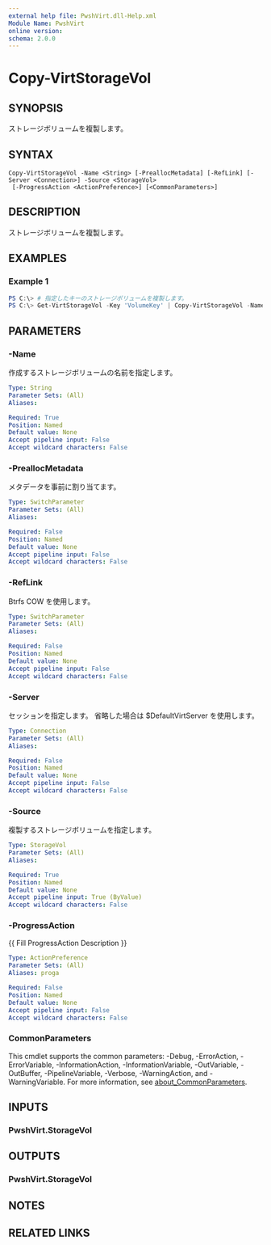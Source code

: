 ```yaml
---
external help file: PwshVirt.dll-Help.xml
Module Name: PwshVirt
online version:
schema: 2.0.0
---
```


# Copy-VirtStorageVol

## SYNOPSIS
ストレージボリュームを複製します。

## SYNTAX

```
Copy-VirtStorageVol -Name <String> [-PreallocMetadata] [-RefLink] [-Server <Connection>] -Source <StorageVol>
 [-ProgressAction <ActionPreference>] [<CommonParameters>]
```

## DESCRIPTION
ストレージボリュームを複製します。

## EXAMPLES

### Example 1
```powershell
PS C:\> # 指定したキーのストレージボリュームを複製します。
PS C:\> Get-VirtStorageVol -Key 'VolumeKey' | Copy-VirtStorageVol -Name 'VolumeName'
```

## PARAMETERS

### -Name
作成するストレージボリュームの名前を指定します。

```yaml
Type: String
Parameter Sets: (All)
Aliases:

Required: True
Position: Named
Default value: None
Accept pipeline input: False
Accept wildcard characters: False
```

### -PreallocMetadata
メタデータを事前に割り当てます。

```yaml
Type: SwitchParameter
Parameter Sets: (All)
Aliases:

Required: False
Position: Named
Default value: None
Accept pipeline input: False
Accept wildcard characters: False
```

### -RefLink
Btrfs COW を使用します。

```yaml
Type: SwitchParameter
Parameter Sets: (All)
Aliases:

Required: False
Position: Named
Default value: None
Accept pipeline input: False
Accept wildcard characters: False
```

### -Server
セッションを指定します。
省略した場合は $DefaultVirtServer を使用します。

```yaml
Type: Connection
Parameter Sets: (All)
Aliases:

Required: False
Position: Named
Default value: None
Accept pipeline input: False
Accept wildcard characters: False
```

### -Source
複製するストレージボリュームを指定します。

```yaml
Type: StorageVol
Parameter Sets: (All)
Aliases:

Required: True
Position: Named
Default value: None
Accept pipeline input: True (ByValue)
Accept wildcard characters: False
```

### -ProgressAction
{{ Fill ProgressAction Description }}

```yaml
Type: ActionPreference
Parameter Sets: (All)
Aliases: proga

Required: False
Position: Named
Default value: None
Accept pipeline input: False
Accept wildcard characters: False
```

### CommonParameters
This cmdlet supports the common parameters: -Debug, -ErrorAction, -ErrorVariable, -InformationAction, -InformationVariable, -OutVariable, -OutBuffer, -PipelineVariable, -Verbose, -WarningAction, and -WarningVariable. For more information, see [about_CommonParameters](http://go.microsoft.com/fwlink/?LinkID=113216).

## INPUTS

### PwshVirt.StorageVol

## OUTPUTS

### PwshVirt.StorageVol

## NOTES

## RELATED LINKS
